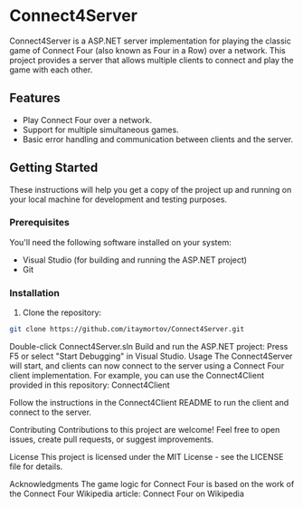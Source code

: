 # Connect4Server

Connect4Server is a ASP.NET server implementation for playing the classic game of Connect Four (also known as Four in a Row) over a network. This project provides a server that allows multiple clients to connect and play the game with each other.

## Features

- Play Connect Four over a network.
- Support for multiple simultaneous games.
- Basic error handling and communication between clients and the server.

## Getting Started

These instructions will help you get a copy of the project up and running on your local machine for development and testing purposes.

### Prerequisites

You'll need the following software installed on your system:

- Visual Studio (for building and running the ASP.NET project)
- Git

### Installation

1. Clone the repository:

```bash
git clone https://github.com/itaymortov/Connect4Server.git
```

Double-click Connect4Server.sln
Build and run the ASP.NET project:
Press F5 or select "Start Debugging" in Visual Studio.
Usage
The Connect4Server will start, and clients can now connect to the server using a Connect Four client implementation. For example, you can use the Connect4Client provided in this repository: Connect4Client

Follow the instructions in the Connect4Client README to run the client and connect to the server.

Contributing
Contributions to this project are welcome! Feel free to open issues, create pull requests, or suggest improvements.

License
This project is licensed under the MIT License - see the LICENSE file for details.

Acknowledgments
The game logic for Connect Four is based on the work of the Connect Four Wikipedia article: Connect Four on Wikipedia
